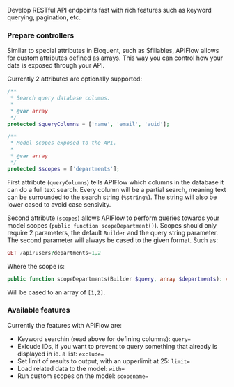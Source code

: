 Develop RESTful API endpoints fast with rich features such as keyword querying, pagination, etc.

### Prepare controllers
Similar to special attributes in Eloquent, such as $fillables, APIFlow allows for custom attributes defined as arrays. This way you can control how your data is exposed through your API.

Currently 2 attributes are optionally supported:

```php
/**
 * Search query database columns.
 * 
 * @var array
 */
protected $queryColumns = ['name', 'email', 'auid'];

/**
 * Model scopes exposed to the API.
 * 
 * @var array
 */
protected $scopes = ['departments'];
```

First attribute (`queryColumns`) tells APIFlow which columns in the database it can do a full text search. Every column will be a partial search, meaning text can be surrounded to the search string (`%string%`). The string will also be lower cased to avoid case sensivity.

Second attribute (`scopes`) allows APIFlow to perform queries towards your model scopes (`public function scopeDepartment()`). Scopes should only require 2 parameters, the default `Builder` and the query string parameter. The second parameter will always be cased to the given format. Such as:

```php
GET /api/users?departments=1,2
```

Where the scope is:

```php
public function scopeDepartments(Builder $query, array $departments): void
```

Will be cased to an array of `[1,2]`.

### Available features

Currently the features with APIFlow are:

* Keyword searchin (read above for defining columns): `query=`
* Exlcude IDs, if you want to prevent to query something that already is displayed in ie. a list: `exclude=`
* Set limit of results to output, with an upperlimit at 25: `limit=`
* Load related data to the model: `with=`
* Run custom scopes on the model: `scopename=`

